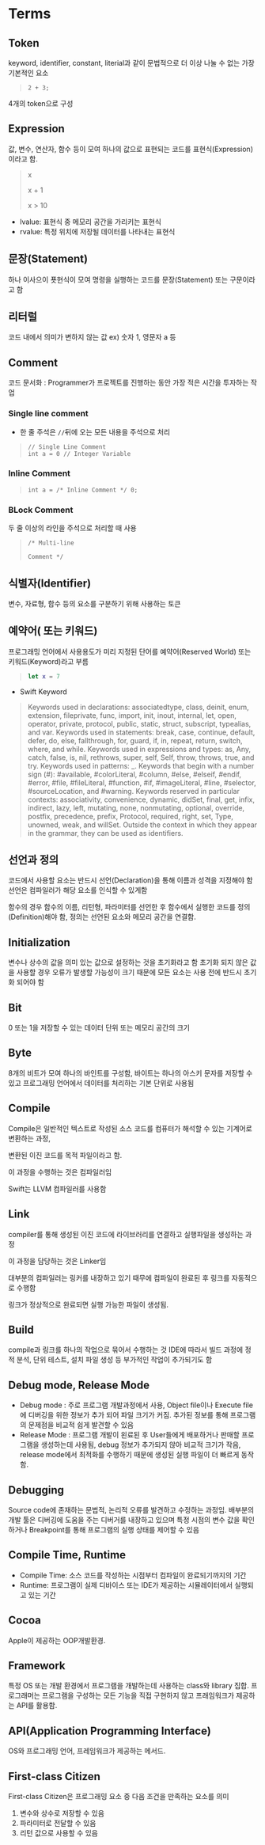 # Terms

## Token

keyword, identifier, constant, literial과 같이 문법적으로 더 이상 나눌 수 없는 가장 기본적인 요소

> ```2 + 3;```

4개의 token으로 구성

## Expression

값, 변수, 연산자, 함수 등이 모여 하나의 값으로 표현되는 코드를 표현식(Expression)이라고 함.

> x
> 
> x + 1
> 
> x > 10
> 

* lvalue: 표현식 중 메모리 공간을 가리키는 표현식
* rvalue: 특정 위치에 저장될 데이터를 나타내는 표현식

## 문장(Statement)

하나 이사으이 푯현식이 모여 명령을 실행하는 코드를 문장(Statement) 또는 구문이라고 함

## 리터럴

코드 내에서 의미가 변하지 않는 값
ex) 숫자 1, 영문자 a 등


## Comment

코드 문서화 : Programmer가 프로젝트를 진행하는 동안 가장 적은 시간을 투자하는 작업 

### Single line comment

* 한 줄 주석은 `//`뒤에 오는 모든 내용을 주석으로 처리

> ```
>// Single Line Comment
> int a = 0	// Integer Variable
> 
> ```

### Inline Comment

> ```
> int a = /* Inline Comment */ 0;
> ```

### BLock Comment

두 줄 이상의 라인을 주석으로 처리할 때 사용

>```
>/* Multi-line
>
>Comment */
>
>```


## 식별자(Identifier)

변수, 자료형, 함수 등의 요소를 구분하기 위해 사용하는 토큰

## 예약어( 또는 키워드)

프로그래밍 언어에서 사용용도가 미리 지정된 단어를 예약어(Reserved World) 또는 키워드(Keyword)라고 부름

>```SWift
>let x = 7
>```

* Swift Keyword

>Keywords used in declarations: associatedtype, class, deinit, enum, extension, fileprivate, func, import, init, inout, internal, let, open, operator, private, protocol, public, static, struct, subscript, typealias, and var.
>Keywords used in statements: break, case, continue, default, defer, do, else, fallthrough, for, guard, if, in, repeat, return, switch, where, and while.
>Keywords used in expressions and types: as, Any, catch, false, is, nil, rethrows, super, self, Self, throw, throws, true, and try.
>Keywords used in patterns: _.
>Keywords that begin with a number sign (#): #available, #colorLiteral, #column, #else, #elseif, #endif, #error, #file, #fileLiteral, #function, #if, #imageLiteral, #line, #selector, #sourceLocation, and #warning.
>Keywords reserved in particular contexts: associativity, convenience, dynamic, didSet, final, get, infix, indirect, lazy, left, mutating, none, nonmutating, optional, override, postfix, precedence, prefix, Protocol, required, right, set, Type, unowned, weak, and willSet. Outside the context in which they appear in the grammar, they can be used as identifiers.
>

## 선언과 정의

코드에서 사용할 요소는 반드시 선언(Declaration)을 통해 이름과 성격을 지정해야 함
선언은 컴파일러가 해당 요소를 인식할 수 있게함

함수의 경우 함수의 이름, 리턴형, 파라미터를 선언한 후 함수에서 실행한 코드를 정의(Definition)해야 함, 정의는 선언된 요소와 메모리 공간을 연결함.

## Initialization

변수나 상수의 값을 의미 있는 값으로 설정하는 것을 초기화라고 함
초기화 되지 않은 값을 사용할 경우 오류가 발생할 가능성이 크기 때문에 모든 요소는 사용 전에 반드시 초기화 되어야 함

## Bit

0 또는 1을 저장할 수 있는 데이터 단위 또는 메모리 공간의 크기

## Byte

8개의 비트가 모여 하나의 바인트를 구성함, 바이트는 하나의 아스키 문자를 저장할 수 있고 프로그래밍 언어에서 데이터를 처리하는 기본 단위로 사용됨

## Compile

Compile은 일반적인 텍스트로 작성된 소스 코드를 컴퓨터가 해석할 수 있는 기계어로 변환하는 과정, 

변환된 이진 코드를 목적 파일이라고 함.

이 과정을 수행하는 것은 컴파일러임

Swift는 LLVM 컴파일러를 사용함

## Link

compiler를 통해 생성된 이진 코드에 라이브러리를 연결하고 실행파일을 생성하는 과정

이 과정을 담당하는 것은 Linker임

대부분의 컴파일러는 링커를 내장하고 있기 때무에 컴파일이 완료된 후 링크를 자동적으로 수행함

링크가 정상적으로 완료되면 실행 가능한 파일이 생성됨.

## Build

compile과 링크를 하나의 작업으로 묶어서 수행하는 것
IDE에 따라서 빌드 과정에 정적 분석, 단위 테스트, 설치 파일 생성 등 부가적인 작업이 추가되기도 함

## Debug mode, Release Mode

* Debug mode : 주로 프로그램 개발과정에서 사용, Object file이나 Execute file에 디버깅을 위한 정보가 추가 되어 파일 크기가 커짐. 추가된 정보를 통해 프로그램의 문제점을 비교적 쉽게 발견할 수 있음
* Release Mode : 프로그램 개발이 왼료된 후 User들에게 배포하거나 판매할 프로그램을 생성하는데 사용됨, debug 정보가 추가되지 않아 비교적 크기가 작음, release mode에서 최적화를 수행하기 때문에 생성된 실행 파일이 더 빠르게 동작함.

## Debugging

Source code에 존재하는 문법적, 논리적 오류를 발견하고 수정하는 과정임. 배부분의 개발 툴은 디버깅에 도움을 주는 디버거를 내장하고 있으며 특정 시점의 변수 값을 확인하거나 Breakpoint를 통해 프로그램의 실행 상태를 제어할 수 있음

## Compile Time, Runtime

* Compile Time: 소스 코드를 작성하는 시점부터 컴파일이 완료되기까지의 기간
* Runtime: 프로그램이 실제 디바이스 또는 IDE가 제공하는 시뮬레이터에서 실행되고 있는 기간


## Cocoa

Apple이 제공하는 OOP개발환경. 

## Framework

특정 OS 또는 개발 환경에서 프로그램을 개발하는데 사용하는 class와 library 집합. 프로그래머는 프로그램을 구성하는 모든 기능을 직접 구현하지 않고 프래임워크가 제공하는 API를 활용함.

## API(Application Programming Interface)

OS와 프로그래밍 언어, 프레임워크가 제공하는 메서드.

## First-class Citizen

First-class Citizen은 프로그래밍 요소 중 다음 조건을 만족하는 요소를 의미

1. 변수와 상수로 저장할 수 있음
2. 파라미터로 전달할 수 있음
3. 리턴 값으로 사용할 수 있음
























